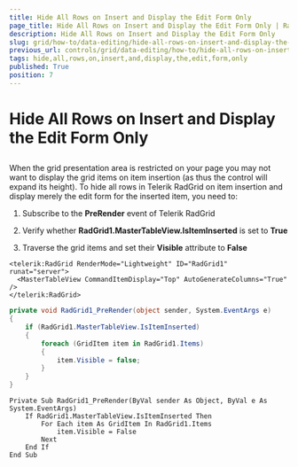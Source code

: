 ```yaml
---
title: Hide All Rows on Insert and Display the Edit Form Only
page_title: Hide All Rows on Insert and Display the Edit Form Only | RadGrid for ASP.NET AJAX Documentation
description: Hide All Rows on Insert and Display the Edit Form Only
slug: grid/how-to/data-editing/hide-all-rows-on-insert-and-display-the-edit-form-only
previous_url: controls/grid/data-editing/how-to/hide-all-rows-on-insert-and-display-the-edit-form-only
tags: hide,all,rows,on,insert,and,display,the,edit,form,only
published: True
position: 7
---
```


# Hide All Rows on Insert and Display the Edit Form Only



##

When the grid presentation area is restricted on your page you may not want to display the grid items on item insertion (as thus the control will expand its height). To hide all rows in Telerik RadGrid on item insertion and display merely the edit form for the inserted item, you need to:

1. Subscribe to the **PreRender** event of Telerik RadGrid

1. Verify whether **RadGrid1.MasterTableView.IsItemInserted** is set to **True**

1. Traverse the grid items and set their **Visible** attribute to **False**



````ASP.NET
<telerik:RadGrid RenderMode="Lightweight" ID="RadGrid1" runat="server">
  <MasterTableView CommandItemDisplay="Top" AutoGenerateColumns="True" />
</telerik:RadGrid>
````
````C#
private void RadGrid1_PreRender(object sender, System.EventArgs e)
{
    if (RadGrid1.MasterTableView.IsItemInserted)
    {
        foreach (GridItem item in RadGrid1.Items)
        {
            item.Visible = false;
        }
    }
}
````
````VB
Private Sub RadGrid1_PreRender(ByVal sender As Object, ByVal e As System.EventArgs)
    If RadGrid1.MasterTableView.IsItemInserted Then
        For Each item As GridItem In RadGrid1.Items
            item.Visible = False
        Next
    End If
End Sub
````

